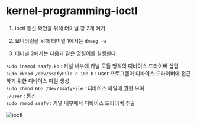 # kernel-programming-ioctl

1. ioctl 통신 확인을 위해 터미널 창 2개 켜기

2. 모니터링을 위해 터미널 1에서는 ```dmesg -w```
3. 터미널 2에서는 다음과 같은 명령어를 실행한다.

```sudo insmod ssafy.ko``` : 커널 내부에 커널 모듈 형식의 디바이스 드라이버 삽입
<br>
```sudo mknod /dev/ssafyFile c 100 0``` : user 프로그램이 디바이스 드라이버에 접근하기 위한 디바이스 파일 생성
<br>
```sudo chmod 666 /dev/ssafyFile``` : 디바이스 파일에 권한 부여
<br>
```./user``` : 통신
<br>
```sudo rmmod ssafy``` : 커널 내부에서 디바이스 드라이버 추출 

![ioctl](https://github.com/BaeYunjae/kernel-ioctl/assets/88019800/4afe6d5e-3662-4f4b-af7c-533a3064e1c8)
